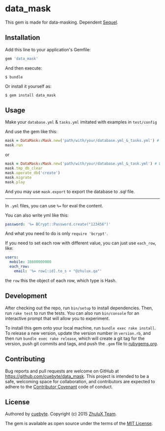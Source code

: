 # data_mask

This gem is made for data-masking. Dependent [Sequel](https://github.com/jeremyevans/sequel).

## Installation

Add this line to your application's Gemfile:

```ruby
gem 'data_mask'
```

And then execute:

    $ bundle

Or install it yourself as:

    $ gem install data_mask

## Usage

Make your `database.yml` & `tasks.yml` imitated with examples in `test/config`

And use the gem like this:

```ruby
mask = DataMask::Mask.new('path/with/your/database.yml_&_tasks.yml') # Default 'config/'
mask.run
```

or
```ruby
mask = DataMask::Mask.new('path/with/your/database.yml_&_task.yml') # Default 'config/'
mask.tmp_db_clear
mask.operate_db('create')
mask.migrate
mask.play
```

And you may use `mask.export` to export the database to *.sql* file.

--------

In `.yml` files, you can use `%=` for eval the content.

You can also write yml like this: 

```yml
password: '%= BCrypt::Password.create("123456")'
```

And what you need to do is only `require 'bcrypt'`.


If you need to set each row with different value, you can just use `each_row`, like:
```yml
users:
  mobile: 18600000000
  each_row:
    email: '%= row[:id].to_s + "@zhulux.qa"'
```
the `row` this the object of each row, which type is Hash.

## Development

After checking out the repo, run `bin/setup` to install dependencies. Then, run `rake test` to run the tests. You can also run `bin/console` for an interactive prompt that will allow you to experiment.

To install this gem onto your local machine, run `bundle exec rake install`. To release a new version, update the version number in `version.rb`, and then run `bundle exec rake release`, which will create a git tag for the version, push git commits and tags, and push the `.gem` file to [rubygems.org](https://rubygems.org).

## Contributing

Bug reports and pull requests are welcome on GitHub at https://github.com/cuebyte/data_mask. This project is intended to be a safe, welcoming space for collaboration, and contributors are expected to adhere to the [Contributor Covenant](contributor-covenant.org) code of conduct.

## License
Authored by [cuebyte](https://github.com/cuebyte). Copyright (c) 2015 [ZhuluX Team](https://github.com/zhulux/).

The gem is available as open source under the terms of the [MIT License](http://opensource.org/licenses/MIT).

